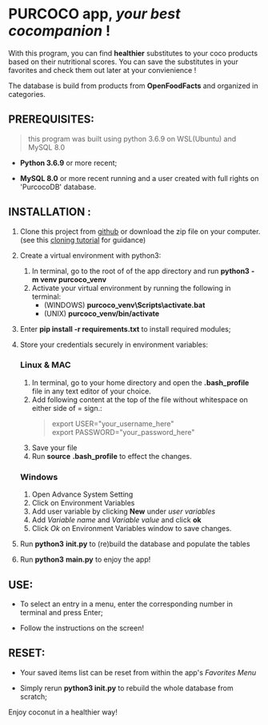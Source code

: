 # PURCOCO app, _your best cocompanion_ !

With this program, you can find **healthier** substitutes to your coco products based on their nutritional scores. 
You can save the substitutes in your favorites and check them out later at your convienience !

The database is build from products from **OpenFoodFacts** and organized in categories.


## PREREQUISITES:
> this program was built using python 3.6.9 on WSL(Ubuntu) and MySQL 8.0

- **Python 3.6.9** or more recent;

- **MySQL 8.0** or more recent running and a user created with full rights on 'PurcocoDB' database.


## INSTALLATION :

1. Clone this project from [github](https://github.com/Himajin25/OCRP5.git) or download the zip file on your computer.   
    (see this [cloning tutorial](https://help.github.com/en/github/creating-cloning-and-archiving-repositories/cloning-a-repository) for guidance)

2. Create a virtual environment with python3: 
    1. In terminal, go to the root of of the app directory and run **python3** **-m venv purcoco_venv**
    2. Activate your virtual environment by running the following in terminal:
        - (WINDOWS) **purcoco_venv\Scripts\activate.bat** 
        - (UNIX) **purcoco_venv/bin/activate**

3. Enter **pip install -r requirements.txt** to install required modules;

4. Store your credentials securely in environment variables:
    ### Linux & MAC
    1. In terminal, go to your home directory and open the **.bash_profile** file in any text editor of your choice. 
    2. Add following content at the top of the file without whitespace on either side of = sign.:
        >export USER="your_username_here"   
        >export PASSWORD="your_password_here"  
    3. Save your file
    4. Run **source** **.bash_profile** to effect the changes.
    ### Windows
    1. Open Advance System Setting
    2. Click on Environment Variables
    3. Add user variable by clicking **New** under *user variables*
    4. Add *Variable name* and *Variable value* and click **ok**
    5. Click *Ok* on Environment Variables window to save changes.

5. Run **python3** **init.py** to (re)build the database and populate the tables

6. Run **python3** **main.py** to enjoy the app!


## USE:

- To select an entry in a menu, enter the corresponding number in terminal and press Enter;

- Follow the instructions on the screen!

## RESET:

- Your saved items list can be reset from within the app's _Favorites Menu_

- Simply rerun **python3 init.py** to rebuild the whole database from scratch;



Enjoy coconut in a healthier way!